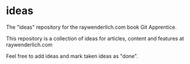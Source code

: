 # ideas
The "ideas" repository for the raywenderlich.com book Git Apprentice.

This repository is a collection of ideas for articles, content and features at raywenderlich.com

Feel free to add ideas and mark taken ideas as "done".
